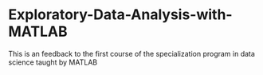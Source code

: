 # Exploratory-Data-Analysis-with-MATLAB
This is an feedback to the first course of the specialization program in data science taught by MATLAB
